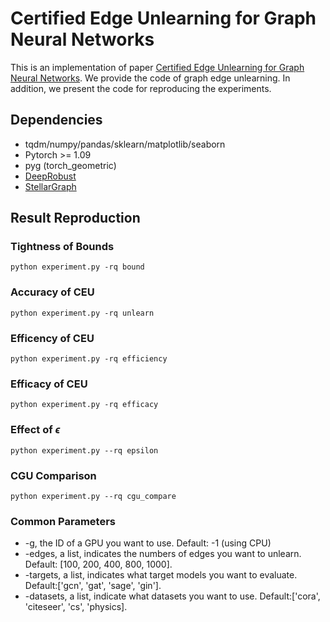 # Certified Edge Unlearning for Graph Neural Networks
This is an implementation of paper [Certified Edge Unlearning for Graph Neural Networks](). We provide the code of graph edge unlearning. In addition, we present the code for reproducing the experiments.

## Dependencies
* tqdm/numpy/pandas/sklearn/matplotlib/seaborn
* Pytorch >= 1.09
* pyg (torch_geometric)
* [DeepRobust](https://deeprobust.readthedocs.io/en/latest/)
* [StellarGraph](https://github.com/stellargraph/stellargraph)

## Result Reproduction
### Tightness of Bounds
```
python experiment.py -rq bound
```
### Accuracy of CEU
```
python experiment.py -rq unlearn
```
### Efficency of CEU
```
python experiment.py -rq efficiency
```
### Efficacy of CEU
```
python experiment.py -rq efficacy
```

### Effect of $\epsilon$
```
python experiment.py --rq epsilon
```

### CGU Comparison
```
python experiment.py --rq cgu_compare
```


### Common Parameters
* -g, the ID of a GPU you want to use. Default: -1 (using CPU)
* -edges, a list, indicates the numbers of edges you want to unlearn. Default: \[100, 200, 400, 800, 1000\].
* -targets, a list, indicates what target models you want to evaluate. Default:\['gcn', 'gat', 'sage', 'gin'\].
* -datasets, a list, indicate what datasets you want to use. Default:\['cora', 'citeseer', 'cs', 'physics\].

